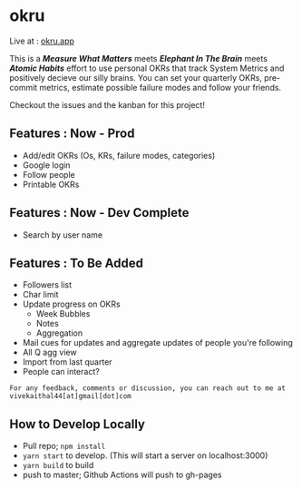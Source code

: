 # okru 
Live at : [okru.app](https://okru.app)

This is a ***Measure What Matters*** meets ***Elephant In The Brain*** meets ***Atomic Habits*** effort to use personal OKRs that track System Metrics and positively decieve our silly brains. You can set your quarterly OKRs, pre-commit metrics, estimate possible failure modes and follow your friends.

Checkout the issues and the kanban for this project!

## Features : Now - Prod
- Add/edit OKRs (Os, KRs, failure modes, categories)
- Google login
- Follow people
- Printable OKRs

## Features : Now - Dev Complete
- Search by user name

## Features : To Be Added
- Followers list
- Char limit
- Update progress on OKRs
    - Week Bubbles
    - Notes
    - Aggregation 
- Mail cues for updates and aggregate updates of people you're following
- All Q agg view
- Import from last quarter
- People can interact?

```
For any feedback, comments or discussion, you can reach out to me at vivekaithal44[at]gmail[dot]com
```

## How to Develop Locally
- Pull repo; `npm install`
- `yarn start` to develop. (This will start a server on localhost:3000)
- `yarn build` to build
- push to master; Github Actions will push to gh-pages
